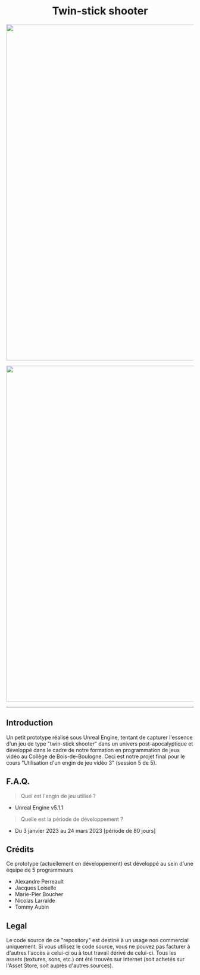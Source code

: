 <h1 align="center">Twin-stick shooter</h1>
<p align="center"><img width="900" src="https://user-images.githubusercontent.com/11299907/221456503-d3164c65-f942-4238-b6e6-865fa9bfa98d.png"></p>
<p align="center"><img width="900" src="https://user-images.githubusercontent.com/11299907/221456507-732c4653-c4b8-4d6e-982f-6bd7910ac72e.png"></p>

---

## Introduction
Un petit prototype réalisé sous Unreal Engine, tentant de capturer l'essence d'un jeu de type "twin-stick shooter" dans un univers post-apocalyptique et développé dans le cadre de notre formation en programmation de jeux vidéo au Collège de Bois-de-Boulogne. Ceci est notre projet final pour le cours "Utilisation d'un engin de jeu vidéo 3" (session 5 de 5).

## F.A.Q.

> Quel est l'engin de jeu utilisé ?
- Unreal Engine v5.1.1

> Quelle est la période de développement ?
- Du 3 janvier 2023 au 24 mars 2023 [période de 80 jours]

## Crédits
Ce prototype (actuellement en développement) est développé au sein d'une équipe de 5 programmeurs

- Alexandre Perreault
- Jacques Loiselle
- Marie-Pier Boucher
- Nicolas Larralde
- Tommy Aubin

## Legal
Le code source de ce "repository" est destiné à un usage non commercial uniquement. Si vous utilisez le code source, vous ne pouvez pas facturer à d'autres l'accès à celui-ci ou à tout travail dérivé de celui-ci. Tous les assets (textures, sons, etc.) ont été trouvés sur internet (soit achetés sur l'Asset Store, soit auprès d'autres sources).

